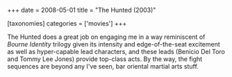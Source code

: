+++
date = 2008-05-01
title = "The Hunted (2003)"

[taxonomies]
categories = ['movies']
+++

The Hunted does a great job on engaging me in a way reminiscent of
*Bourne Identity* trilogy given its intensity and edge-of-the-seat
excitement as well as hyper-capable lead characters, and these leads
(Benicio Del Toro and Tommy Lee Jones) provide top-class acts. By the
way, the fight sequences are beyond any I\'ve seen, bar oriental martial
arts stuff.
